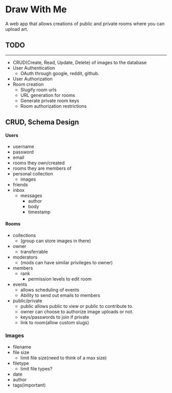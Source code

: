 Draw With Me
======
A web app that allows creations of public and private rooms where you can upload art.  

## TODO
--------
* CRUD(Create, Read, Update, Delete) of images to the database
* User Authentication
  * OAuth through google, reddit, github.
* User Authorization
* Room creation
  * Slugify room urls
  * URL generation for rooms
  * Generate private room keys
  * Room authorization restrictions

## CRUD, Schema Design
#### Users
* username
* password
* email
* rooms they own/created
* rooms they are members of
* personal collection
  * images
* friends
* inbox
  * messages
    * author
    * body
    * timestamp  

#### Rooms
* collections
  * (group can store images in there)
* owner
  * transferrable
* moderators
  * (mods can have similar privileges to owner)
* members
  * rank
    * permission levels to edit room
* events
  * allows scheduling of events
  * Ability to send out emails to members
* public/private
  * public allows public to view or public to contribute to.
  * owner can choose to authorize image uploads or not.
  * keys/passwords to join if private
  * link to room(allow custom slugs)  

### Images
* filename
* file size
  * limit file size(need to think of a max size)
* filetype
  * limit file types?
* date
* author  
* tags(important)
